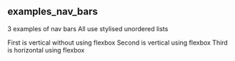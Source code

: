 ## examples_nav_bars
3 examples of nav bars
All use stylised unordered lists

First is vertical without using flexbox
Second is vertical using flexbox
Third is horizontal using flexbox
